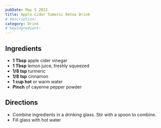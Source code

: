 ```yaml
---
pubDate: May 5 2022
title: Apple Cider Tumeric Detox Drink
# description:
category: Drink
# keyIngredient:
---
```


## Ingredients
- **1 Tbsp** apple cider vinegar
- **1 Tbsp** lemon juice, freshly squeezed
- **1/8 tsp** turmeric
- **1/8 tsp** cinnamon 
- **1 cup hot** or warm water
- **Pinch** of cayenne pepper powder

## Directions
- Combine ingredients in a drinking glass. Stir with a spoon to combine.
- Fill glass with hot water
